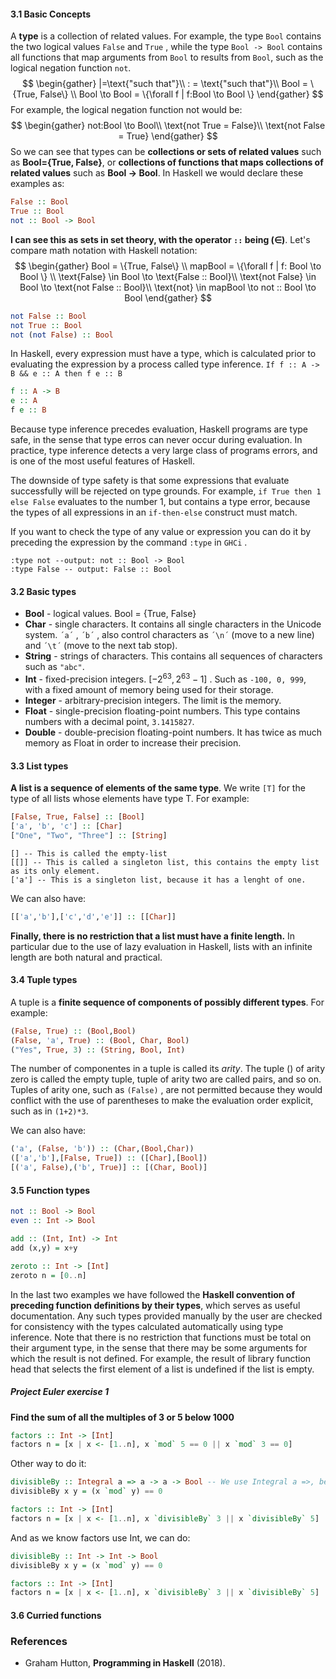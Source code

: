 #### 3.1 Basic Concepts
A **type** is a collection of related values. For example, the type ``Bool`` contains the two logical values ``False`` and ``True`` , while the type ``Bool -> Bool`` contains all functions that map arguments from ``Bool`` to results from ``Bool``, such as the logical negation function ``not``.
$$
\begin{gather}
|=\text{"such that"}\\
: = \text{"such that"}\\
Bool = \{True, False\}  \\
Bool \to Bool = \{\forall f | f:Bool \to Bool \}
\end{gather}
$$
For example, the logical negation function not would be:
$$
\begin{gather}
not:Bool \to Bool\\
\text{not True = False}\\
\text{not False = True}
\end{gather}
$$
So we can see that types can be **collections or sets of related values** such as **Bool={True, False}**, or **collections of functions that maps collections of related values** such as **Bool -> Bool**. In Haskell we would declare these examples as:
```Haskell
False :: Bool
True :: Bool
not :: Bool -> Bool
```

**I can see this as sets in set theory, with the operator ``::`` being ($\in$)**. Let's compare math notation with Haskell notation:
$$
\begin{gather}
Bool = \{True, False\} \\
mapBool = \{\forall f | f: Bool \to Bool \} \\
\text{False} \in Bool \to \text{False :: Bool}\\
\text{not False} \in Bool \to \text{not False :: Bool}\\
\text{not} \in mapBool \to not :: Bool \to Bool
\end{gather}
$$
```Haskell
not False :: Bool
not True :: Bool
not (not False) :: Bool
```
 

In Haskell, every expression must have a type, which is calculated prior to evaluating the expression by a process called type inference. ``If f :: A -> B && e :: A then f e :: B`` 
```Haskell
f :: A -> B
e :: A
f e :: B
```

Because type inference precedes evaluation, Haskell programs are type safe, in the sense that type erros can never occur during evaluation. In practice, type inference detects a very large class of programs errors, and is one of the most useful features of Haskell.

The downside of type safety is that some expressions that evaluate successfully will be rejected on type grounds. For example, ``if True then 1 else False``  evaluates to the number 1, but contains a type error, because the types of all expressions in an `if-then-else` construct must match. 

If you want to check the type of any value or expression you can do it by preceding the expression by the command ``:type`` in ``GHCi`` .
```
:type not --output: not :: Bool -> Bool
:type False -- output: False :: Bool
```

#### 3.2 Basic types
- **Bool** - logical values. Bool = {True, False}
- **Char** - single characters. It contains all single characters in the Unicode system. ``´a´`` , ``´b´`` , also control characters as ``´\n´``  (move to a new line) and ``´\t´`` (move to the next tab stop).
- **String** - strings of characters. This contains all sequences of characters such as ``"abc"``.
- **Int** - fixed-precision integers. $[-2^{63}, 2^{63} -1]$ . Such as ``-100, 0, 999``, with a fixed amount of memory being used for their storage. 
- **Integer** - arbitrary-precision integers. The limit is the memory. 
- **Float** - single-precision floating-point numbers. This type contains numbers with a decimal point, ``3.1415827``.
- **Double** - double-precision floating-point numbers. It has twice as much memory as Float in order to increase their precision.

#### 3.3 List types
**A list is a sequence of elements of the same type**. We write ``[T]`` for the type of all lists whose elements have type T. For example:
```Haskell
[False, True, False] :: [Bool]
['a', 'b', 'c'] :: [Char]
["One", "Two", "Three"] :: [String]
```

```
[] -- This is called the empty-list
[[]] -- This is called a singleton list, this contains the empty list as its only element.
['a'] -- This is a singleton list, because it has a lenght of one.
```

We can also have:
```Haskell
[['a','b'],['c','d','e']] :: [[Char]]
```

**Finally, there is no restriction that a list must have a finite length.**  In particular due to the use of lazy evaluation in Haskell, lists with an infinite length are both natural and practical.

#### 3.4 Tuple types
A tuple is a **finite sequence of components of possibly different types**. For example:
```Haskell
(False, True) :: (Bool,Bool)
(False, 'a', True) :: (Bool, Char, Bool)
("Yes", True, 3) :: (String, Bool, Int)
```

The number of componentes in a tuple is called its *arity*. The tuple () of arity zero is called the empty tuple, tuple of arity two are called pairs, and so on. Tuples of arity one, such as ``(False)`` , are not permitted because they would conflict with the use of parentheses to make the evaluation order explicit, such as in ``(1+2)*3``.

We can also have:
```Haskell
('a', (False, 'b')) :: (Char,(Bool,Char))
(['a','b'],[False, True]) :: ([Char],[Bool])
[('a', False),('b', True)] :: [(Char, Bool)]
```

#### 3.5 Function types
```Haskell
not :: Bool -> Bool
even :: Int -> Bool

add :: (Int, Int) -> Int
add (x,y) = x+y

zeroto :: Int -> [Int]
zeroto n = [0..n]
```

In the last two examples we have followed the **Haskell convention of preceding function definitions by their types**, which serves as useful documentation. Any such types provided manually by the user are checked for consistency with the types calculated automatically using type inference. Note that there is no restriction that functions must be total on their argument type, in the sense that there may be some arguments for which the result is not defined. For example, the result of library function head that selects the first element of a list is undefined if the list is empty.

##### **Project Euler exercise 1**
**Find the sum of all the multiples of 3 or 5 below 1000** 
```Haskell
factors :: Int -> [Int]
factors n = [x | x <- [1..n], x `mod` 5 == 0 || x `mod` 3 == 0]
```

Other way to do it:
```Haskell
divisibleBy :: Integral a => a -> a -> Bool -- We use Integral a =>, because integral is not a type, is a type class.
divisibleBy x y = (x `mod` y) == 0

factors :: Int -> [Int]
factors n = [x | x <- [1..n], x `divisibleBy` 3 || x `divisibleBy` 5]
```

And as we know factors use Int, we can do:
```Haskell
divisibleBy :: Int -> Int -> Bool 
divisibleBy x y = (x `mod` y) == 0

factors :: Int -> [Int]
factors n = [x | x <- [1..n], x `divisibleBy` 3 || x `divisibleBy` 5]
```

#### 3.6 Curried functions


### References 
- Graham Hutton, **Programming in Haskell** (2018).